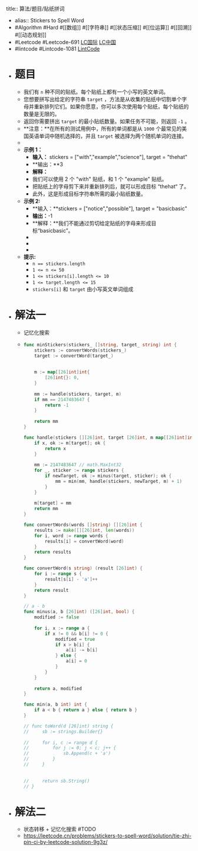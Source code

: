 title:: 算法/题目/贴纸拼词

- alias:: Stickers to Spell Word
- #Algorithm #Hard #[[数组]] #[[字符串]] #[[状态压缩]] #[[位运算]] #[[回溯]] #[[动态规划]]
- #Leetcode #Leetcode-691 [LC国际](https://leetcode.com/problems/stickers-to-spell-word/) [LC中国](https://leetcode-cn.com/problems/stickers-to-spell-word/)
- #lintcode #Lintcode-1081 [LintCode](https://www.lintcode.com/problem/1081/)
- # 题目
	- 我们有 `n` 种不同的贴纸。每个贴纸上都有一个小写的英文单词。
	- 您想要拼写出给定的字符串 `target` ，方法是从收集的贴纸中切割单个字母并重新排列它们。如果你愿意，你可以多次使用每个贴纸，每个贴纸的数量是无限的。
	- 返回你需要拼出 `target` 的最小贴纸数量。如果任务不可能，则返回 `-1` 。
	- **注意：**在所有的测试用例中，所有的单词都是从 `1000` 个最常见的美国英语单词中随机选择的，并且 `target` 被选择为两个随机单词的连接。
	-
	- **示例 1：**
		- **输入：** stickers = ["with","example","science"], target = "thehat"
		- **输出：**3
		- **解释：**
		- 我们可以使用 2 个 "with" 贴纸，和 1 个 "example" 贴纸。
		- 把贴纸上的字母剪下来并重新排列后，就可以形成目标 “thehat“ 了。
		- 此外，这是形成目标字符串所需的最小贴纸数量。
	- **示例 2:**
		- **输入：**stickers = ["notice","possible"], target = "basicbasic"
		- **输出：**-1
		- **解释：**我们不能通过剪切给定贴纸的字母来形成目标“basicbasic”。
		-
		-
		-
	- **提示:**
		- `n == stickers.length`
		- `1 <= n <= 50`
		- `1 <= stickers[i].length <= 10`
		- `1 <= target.length <= 15`
		- `stickers[i]` 和 `target` 由小写英文单词组成
- # 解法一
	- 记忆化搜索
	- ```go
	  func minStickers(stickers_ []string, target_ string) int {
	      stickers := convertWords(stickers_)
	      target := convertWord(target_)
	      
	      
	      m := map[[26]int]int{
	          [26]int{}: 0,
	      }
	      
	      mm := handle(stickers, target, m)
	      if mm == 2147483647 {
	          return -1
	      }
	      
	      return mm
	  }
	  
	  func handle(stickers [][26]int, target [26]int, m map[[26]int]int) int {
	      if x, ok := m[target]; ok {
	          return x
	      }
	      
	      mm := 2147483647 // math.MaxInt32
	      for _, sticker := range stickers {
	          if newTarget, ok := minus(target, sticker); ok {
	              mm = min(mm, handle(stickers, newTarget, m) + 1)
	          }
	      }
	      
	      m[target] = mm
	      return mm
	  }
	  
	  func convertWords(words []string) [][26]int {
	      results := make([][26]int, len(words))
	      for i, word := range words {
	          results[i] = convertWord(word)
	      }
	      return results
	  }
	  
	  func convertWord(s string) (result [26]int) {
	      for i := range s {
	          result[s[i] - 'a']++
	      }
	      return result
	  }
	  
	  // a - b
	  func minus(a, b [26]int) ([26]int, bool) {
	      modified := false
	      
	      for i, x := range a {
	          if x != 0 && b[i] != 0 {
	              modified = true
	              if x > b[i] {
	                  a[i] -= b[i]
	              } else {
	                  a[i] = 0
	              }
	          }
	      }
	      
	      return a, modified
	  }
	  
	  func min(a, b int) int {
	      if a < b { return a } else { return b }
	  }
	  
	  // func toWord(d [26]int) string {
	  //     sb := strings.Builder{}
	      
	  //     for i, c := range d {
	  //         for j := 0; j < c; j++ {
	  //             sb.Append(c + 'a')
	  //         }
	  //     }
	      
	      
	  //     return sb.String()
	  // }
	  ```
- # 解法二
	- 状态转移 + 记忆化搜索 #TODO
	- https://leetcode.cn/problems/stickers-to-spell-word/solution/tie-zhi-pin-ci-by-leetcode-solution-9g3z/